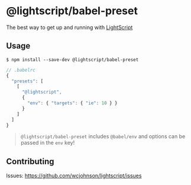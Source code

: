# @lightscript/babel-preset

The best way to get up and running with [LightScript](http://wcjohnson.github.io/lightscript)

## Usage

```
$ npm install --save-dev @lightscript/babel-preset
```

```js
// .babelrc
{
  "presets": [
    [
      "@lightscript",
      {
        "env": { "targets": { "ie": 10 } }
      }
    ]
  ]
}
```
> `@lightscript/babel-preset` includes `@babel/env` and options can be
> passed in the `env` key!

## Contributing

Issues: https://github.com/wcjohnson/lightscript/issues

